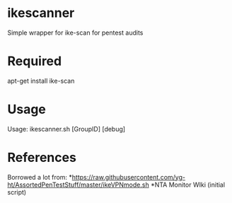 # ikescanner
Simple wrapper for ike-scan for pentest audits

# Required
apt-get install ike-scan

# Usage
Usage: ikescanner.sh <Target> [GroupID] [debug]

# References
Borrowed a lot from: 
*https://raw.githubusercontent.com/yg-ht/AssortedPenTestStuff/master/ikeVPNmode.sh
*NTA Monitor WIki (initial script)

